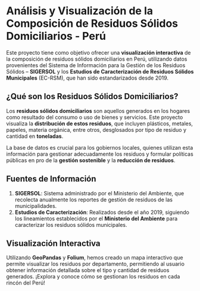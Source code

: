 # Análisis y Visualización de la Composición de Residuos Sólidos Domiciliarios - Perú

Este proyecto tiene como objetivo ofrecer una **visualización interactiva** de la composición de residuos sólidos domiciliarios en Perú, utilizando datos provenientes del Sistema de Información para la Gestión de los Residuos Sólidos – **SIGERSOL** y los **Estudios de Caracterización de Residuos Sólidos Municipales** (EC-RSM), que han sido estandarizados desde 2019.

## ¿Qué son los Residuos Sólidos Domiciliarios?

Los **residuos sólidos domiciliarios** son aquellos generados en los hogares como resultado del consumo o uso de bienes y servicios. Este proyecto visualiza la **distribución de estos residuos**, que incluyen plásticos, metales, papeles, materia orgánica, entre otros, desglosados por tipo de residuo y cantidad en **toneladas**.

La base de datos es crucial para los gobiernos locales, quienes utilizan esta información para gestionar adecuadamente los residuos y formular políticas públicas en pro de la **gestión sostenible** y la **reducción de residuos**.

## Fuentes de Información

1. **SIGERSOL**: Sistema administrado por el Ministerio del Ambiente, que recolecta anualmente los reportes de gestión de residuos de las municipalidades.
2. **Estudios de Caracterización**: Realizados desde el año 2019, siguiendo los lineamientos establecidos por el **Ministerio del Ambiente** para caracterizar los residuos sólidos municipales.

## Visualización Interactiva

Utilizando **GeoPandas** y **Folium**, hemos creado un mapa interactivo que permite visualizar los residuos por departamento, permitiendo al usuario obtener información detallada sobre el tipo y cantidad de residuos generados. ¡Explora y conoce cómo se gestionan los residuos en cada rincón del Perú!
